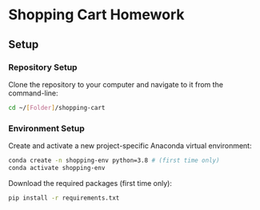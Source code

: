 #  Shopping Cart Homework

## Setup

### Repository Setup

Clone the repository to your computer and navigate to it from the command-line:

```sh
cd ~/[Folder]/shopping-cart
```

### Environment Setup

Create and activate a new project-specific Anaconda virtual environment:

```sh
conda create -n shopping-env python=3.8 # (first time only)
conda activate shopping-env
```

Download the required packages (first time only):

```sh
pip install -r requirements.txt
```
